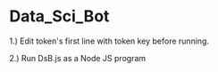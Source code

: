 # Data_Sci_Bot

1.) Edit token's first line with token key before running.

2.) Run DsB.js as a Node JS program
